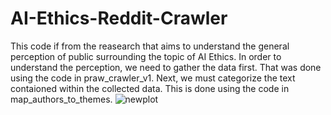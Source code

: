 # AI-Ethics-Reddit-Crawler

This code if from the reasearch that aims to understand the general perception of public surrounding the topic of AI Ethics.
In order to understand the perception, we need to gather the data first. That was done using the code in praw_crawler_v1.
Next, we must categorize the text contaioned within the collected data. This is done using the code in map_authors_to_themes.
![newplot](https://github.com/swapnil1198s/AI-Ethics-Reddit-Crawler/assets/46658528/d4831c2c-d602-459d-998d-4346b40c50ff)

